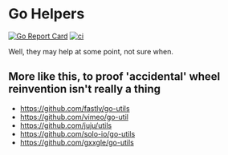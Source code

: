 # Go Helpers

[![Go Report Card](https://goreportcard.com/badge/github.com/rubiojr/go)](https://goreportcard.com/report/github.com/rubiojr/go)
[![ci](https://github.com/rubiojr/go/workflows/ci/badge.svg)](https://github.com/rubiojr/go/actions?query=workflow%3Aci+branch%3Amaster+event%3Apush)

Well, they may help at some point, not sure when.


## More like this, to proof 'accidental' wheel reinvention isn't really a thing

* https://github.com/fastly/go-utils
* https://github.com/vimeo/go-util
* https://github.com/juju/utils
* https://github.com/solo-io/go-utils
* https://github.com/gxxgle/go-utils
